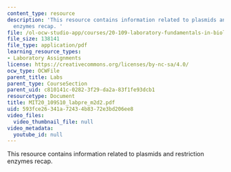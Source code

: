 ```yaml
---
content_type: resource
description: 'This resource contains information related to plasmids and restriction
  enzymes recap. '
file: /ol-ocw-studio-app/courses/20-109-laboratory-fundamentals-in-biological-engineering-spring-2010/593fce26341a72434b8372e3bd206ee8_MIT20_109S10_labpre_m2d2.pdf
file_size: 138141
file_type: application/pdf
learning_resource_types:
- Laboratory Assignments
license: https://creativecommons.org/licenses/by-nc-sa/4.0/
ocw_type: OCWFile
parent_title: Labs
parent_type: CourseSection
parent_uid: c810141c-0282-3f29-da2a-83f1fe93dcb1
resourcetype: Document
title: MIT20_109S10_labpre_m2d2.pdf
uid: 593fce26-341a-7243-4b83-72e3bd206ee8
video_files:
  video_thumbnail_file: null
video_metadata:
  youtube_id: null
---
```

This resource contains information related to plasmids and restriction enzymes recap. 